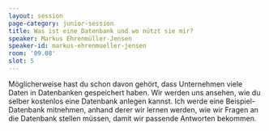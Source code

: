 ```yaml
---
layout: session
page-category: junior-session
title: Was ist eine Datenbank und wo nützt sie mir?
speaker: Markus Ehrenmüller-Jensen
speaker-id: markus-ehrenmueller-jensen
room: '09.08'
slot: 5
---
```


Möglicherweise hast du schon davon gehört, dass Unternehmen viele Daten in Datenbanken gespeichert haben. Wir werden uns ansehen, wie du selber kostenlos eine Datenbank anlegen kannst. Ich werde eine Beispiel-Datenbank mitnehmen, anhand derer wir lernen werden, wie wir Fragen an die Datenbank stellen müssen, damit wir passende Antworten bekommen.